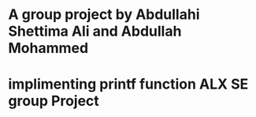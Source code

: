 # A group project by Abdullahi Shettima Ali and Abdullah Mohammed
# implimenting printf function ALX SE group Project
